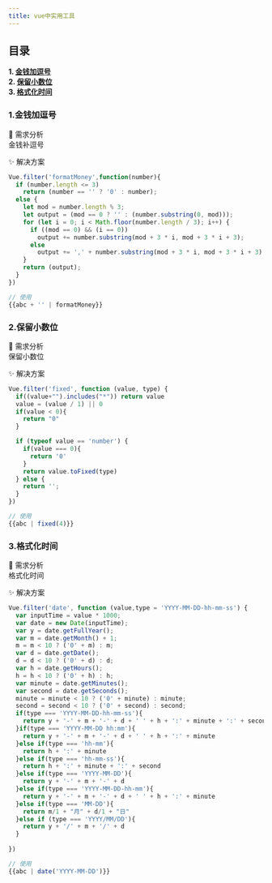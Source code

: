 ```yaml
---
title: vue中实用工具
---
```


## 目录
**1. [金钱加逗号](#jump1)**  
**2. [保留小数位](#jump2)**  
**3. [格式化时间](#jump3)**  

### <span id="jump1">1.金钱加逗号</span>

:tropical_drink: 需求分析  
  金钱补逗号  

:sparkles: 解决方案
``` js
Vue.filter('formatMoney',function(number){
  if (number.length <= 3)
    return (number == '' ? '0' : number);
  else {
    let mod = number.length % 3;
    let output = (mod == 0 ? '' : (number.substring(0, mod)));
    for (let i = 0; i < Math.floor(number.length / 3); i++) {
      if ((mod == 0) && (i == 0))
        output += number.substring(mod + 3 * i, mod + 3 * i + 3);
      else
        output += ',' + number.substring(mod + 3 * i, mod + 3 * i + 3);
    }
    return (output);
  }
})

// 使用
{{abc + '' | formatMoney}}
```


### <span id="jump2">2.保留小数位</span>

:tropical_drink: 需求分析  
  保留小数位  

:sparkles: 解决方案
``` js
Vue.filter('fixed', function (value, type) {
  if((value+"").includes("*")) return value
  value = (value / 1) || 0
  if(value < 0){
    return "0"
  }

  if (typeof value == 'number') {
    if(value === 0){
      return '0'
    }
    return value.toFixed(type)
  } else {
    return '';
  }
})

// 使用
{{abc | fixed(4)}}
```


### <span id="jump3">3.格式化时间</span>

:tropical_drink: 需求分析  
  格式化时间  

:sparkles: 解决方案
``` js
Vue.filter('date', function (value,type = 'YYYY-MM-DD-hh-mm-ss') {
  var inputTime = value * 1000;
  var date = new Date(inputTime);
  var y = date.getFullYear();
  var m = date.getMonth() + 1;
  m = m < 10 ? ('0' + m) : m;
  var d = date.getDate();
  d = d < 10 ? ('0' + d) : d;
  var h = date.getHours();
  h = h < 10 ? ('0' + h) : h;
  var minute = date.getMinutes();
  var second = date.getSeconds();
  minute = minute < 10 ? ('0' + minute) : minute;
  second = second < 10 ? ('0' + second) : second;
  if(type === 'YYYY-MM-DD-hh-mm-ss'){
    return y + '-' + m + '-' + d + ' ' + h + ':' + minute + ':' + second;
  }if(type === 'YYYY-MM-DD hh:mm'){
    return y + '-' + m + '-' + d + ' ' + h + ':' + minute 
  }else if(type === 'hh-mm'){
    return h + ':' + minute
  }else if(type === 'hh-mm-ss'){
    return h + ':' + minute + ':' + second
  }else if(type === 'YYYY-MM-DD'){
    return y + '-' + m + '-' + d
  }else if(type === 'YYYY-MM-DD-hh-mm'){
    return y + '-' + m + '-' + d + ' ' + h + ':' + minute
  }else if(type === 'MM-DD'){
    return m/1 + "月" + d/1 + "日"
  }else if (type === 'YYYY/MM/DD'){
    return y + '/' + m + '/' + d
  }
  
})

// 使用
{{abc | date('YYYY-MM-DD')}}
```